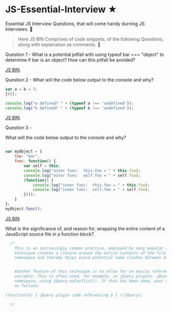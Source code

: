 # JS-Essential-Interview ★
Essential JS Interview Questions, that will come handy durning JS Interviews. 👋

> Here JS BIN Comprises of code snippets, of the following Questions, along with explanation as comments. 📖

Question 1 - 
What is a potential pitfall with using typeof bar === "object" to determine if bar is an object? How can this pitfall be avoided?

[JS BIN](https://jsbin.com/qeyenuh/edit?js,console).


Question 2 -
What will the code below output to the console and why?

```js (function(){
var a = b = 3;
})();

console.log("a defined? " + (typeof a !== 'undefined'));
console.log("b defined? " + (typeof b !== 'undefined'));
```
[JS BIN](https://jsbin.com/qacaruh/edit?js,console).

Question 3 - 

What will the code below output to the console and why?

```js

var myObject = {
    foo: "bar",
    func: function() {
        var self = this;
        console.log("outer func:  this.foo = " + this.foo);
        console.log("outer func:  self.foo = " + self.foo);
        (function() {
            console.log("inner func:  this.foo = " + this.foo);
            console.log("inner func:  self.foo = " + self.foo);
        }());
    }
};
myObject.func();

```

[JS BIN](https://jsbin.com/xaxefud/1/edit?js,console)

What is the significance of, and reason for, wrapping the entire content of a JavaScript source file in a function block?

```js
  /*
    This is an increasingly common practice, employed by many popular JavaScript libraries (jQuery, Node.js, etc.). This  
    technique creates a closure around the entire contents of the file which, perhaps most importantly, creates a private 
    namespace and thereby helps avoid potential name clashes between different JavaScript modules and libraries.


    Another feature of this technique is to allow for an easily referenceable (presumably shorter) alias for a global 
    variable. This is often used, for example, in jQuery plugins. jQuery allows you to disable the $ reference to the jQuery 
    namespace, using jQuery.noConflict(). If this has been done, your code can still use $ employing this closure technique, 
    as follows:

(function($) { jQuery plugin code referencing $ } )(jQuery);
  
  */

```
